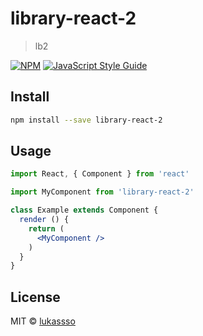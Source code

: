 # library-react-2

> lb2

[![NPM](https://img.shields.io/npm/v/library-react-2.svg)](https://www.npmjs.com/package/library-react-2) [![JavaScript Style Guide](https://img.shields.io/badge/code_style-standard-brightgreen.svg)](https://standardjs.com)

## Install

```bash
npm install --save library-react-2
```

## Usage

```jsx
import React, { Component } from 'react'

import MyComponent from 'library-react-2'

class Example extends Component {
  render () {
    return (
      <MyComponent />
    )
  }
}
```

## License

MIT © [lukassso](https://github.com/lukassso)
